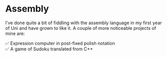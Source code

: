 # Assembly

I've done quite a bit of fiddling with the assembly language in my first year of Uni and have grown to like it. 
A couple of more noticeable projects of mine are:

:white_check_mark: Expression computer in post-fixed polish notation\
:white_check_mark: A game of Sudoku translated from C++
